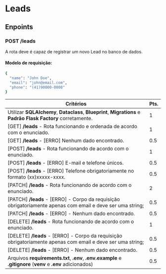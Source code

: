 # Leads



## Enpoints
### POST /leads 
  A rota deve é capaz de registrar um novo Lead no banco de dados.
  #### Modelo de requisição:
  ```bash
  {
    "name": "John Doe",
    "email": "john@email.com",
    "phone": "(41)90000-0000"
}  
  ```
  








| Critérios | Pts. |
|---|---|
| Utilizar **SQLAlchemy**, **Dataclass**, **Blueprint**, **Migrations** e **Padrão Flask Factory** corretamente. | 1 |
| [GET] **/leads** - Rota funcionando e ordenada de acordo com o enunciado. | 1 |
| [GET] **/leads** - [ERRO] Nenhum dado encontrado. | 0.5 |
| [POST] **/leads** - Rota funcionando de acordo com o enunciado. | 1 |
| [POST] **/leads** - [ERRO] E-mail e telefone únicos. | 0.5 |
| [POST] **/leads** - [ERRO] Telefone obrigatoriamente no formato (xx)xxxxx-xxxx. | 0.5 |
| [PATCH] **/leads** - Rota funcionando de acordo com o enunciado. | 2 |
| [PATCH] **/leads** - [ERRO] - Corpo da requisição obrigatoriamente apenas com email e deve ser uma string; | 0.5 |
| [PATCH] **/leads** - [ERRO] - Nenhum dado encontrado. | 0.5 |
| [DELETE] **/leads** - Rota funcionando de acordo com o enunciado. | 1 |
| [DELETE] **/leads** - [ERRO] - Corpo da requisição obrigatoriamente apenas com email e deve ser uma string; | 0.5 |
| [DELETE] **/leads** - [ERRO] - Nenhum dado encontrado. | 0.5 |
| Arquivos **requirements.txt**, **.env**, **.env.example** e **.gitignore** (**venv** e **.env** adicionados) | 0.5 |
